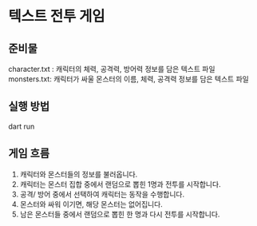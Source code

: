 # 텍스트 전투 게임

## 준비물

character.txt : 캐릭터의 체력, 공격력, 방어력 정보를 담은 텍스트 파일
monsters.txt: 캐릭터가 싸울 몬스터의 이름, 체력, 공격력 정보를 담은 텍스트 파일

## 실행 방법

dart run

## 게임 흐름

1. 캐릭터와 몬스터들의 정보를 불러옵니다.
2. 캐릭터는 몬스터 집합 중에서 랜덤으로 뽑힌 1명과 전투를 시작합니다.
3. 공격/ 방어 중에서 선택하여 캐릭터는 동작을 수행합니다.
4. 몬스터와 싸워 이기면, 해당 몬스터는 없어집니다.
5. 남은 몬스터들 중에서 랜덤으로 뽑힌 한 명과 다시 전투를 시작합니다.
